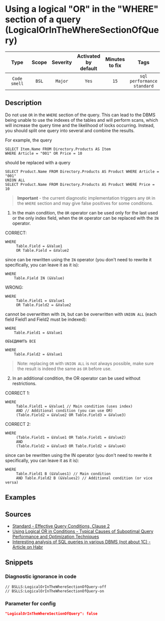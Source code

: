 # Using a logical "OR" in the "WHERE" section of a query (LogicalOrInTheWhereSectionOfQuery)

|     Type     | Scope | Severity |    Activated<br>by default    |    Minutes<br>to fix    |                       Tags                       |
|:------------:|:-----:|:--------:|:-----------------------------:|:-----------------------:|:------------------------------------------------:|
| `Code smell` | `BSL` | `Major`  |             `Yes`             |          `15`           |       `sql`<br>`performance`<br>`standard`       |

<!-- Блоки выше заполняются автоматически, не трогать -->
## Description
<!-- Описание диагностики заполняется вручную. Необходимо понятным языком описать смысл и схему работу -->
Do not use `OR` in the `WHERE` section of the query. This can lead to the DBMS being unable to use the indexes of the tables and will perform scans, which will increase the query time and the likelihood of locks occurring. Instead, you should split one query into several and combine the results.

For example, the query
```bsl
SELECT Item.Name FROM Directory.Products AS Item
WHERE Article = "001" OR Price = 10
```

should be replaced with a query

```bsl
SELECT Product.Name FROM Directory.Products AS Product WHERE Article = "001"
UNION ALL
SELECT Product.Name FROM Directory.Products AS Product WHERE Price = 10
```
> **Important** - the current diagnostic implementation triggers any `OR` in the `WHERE` section and may give false positives for some conditions.

1) In the main condition, the `OR` operator can be used only for the last used or the only index field, when the `OR` operator can be replaced with the `IN` operator.

CORRECT:

```bsl
WHERE
     Table.Field = &Value1
     OR Table.Field = &Value2
```

since can be rewritten using the `IN` operator (you don't need to rewrite it specifically, you can leave it as it is):

```bsl
WHERE
    Table.Field IN (&Value)
```

WRONG:

```bsl
WHERE
     Table.Field1 = &Value1
     OR Table.Field2 = &Value2
```

cannot be overwritten with `IN`, but can be overwritten with `UNION ALL` (each field Field1 and Field2 must be indexed):

```bsl
WHERE
    Table.Field1 = &Value1

ОБЪЕДИНИТЬ ВСЕ

WHERE
    Table.Field2 = &Value1
```
> Note: replacing `OR` with `UNION ALL` is not always possible, make sure the result is indeed the same as `OR` before use.

2) In an additional condition, the OR operator can be used without restrictions.

CORRECT 1:

```bsl
WHERE
     Table.Field1 = &Value1 // Main condition (uses index)
     AND // Additional condition (you can use OR)
     (Table.Field2 = &Value2 OR Table.Field3 = &Value3)
```

CORRECT 2:

```bsl
WHERE
     (Table.Field1 = &Value1 OR Table.Field1 = &Value2)
     AND
     (Table.Field2 = &Value3 OR Table.Field2 = &Value4)
```

since can be rewritten using the IN operator (you don't need to rewrite it specifically, you can leave it as it is):

```bsl
WHERE
     Table.Field1 B (&Values1) // Main condition
     AND Table.Field2 B (&Values2) // Additional condition (or vice versa)
```

## Examples
<!-- В данном разделе приводятся примеры, на которые диагностика срабатывает, а также можно привести пример, как можно исправить ситуацию -->

## Sources
<!-- Необходимо указывать ссылки на все источники, из которых почерпнута информация для создания диагностики -->

- [Standard - Effective Query Conditions, Clause 2](https://its.1c.ru/db/v8std/content/658/hdoc)
- [Using Logical OR in Conditions - Typical Causes of Suboptimal Query Performance and Optimization Techniques](https://its.1c.ru/db/content/metod8dev/src/developers/scalability/standards/i8105842.htm#or)
- [Interesting analysis of SQL queries in various DBMS (not about 1C) - Article on Habr](https://m.habr.com/ru/company/lsfusion/blog/463095/)

## Snippets

<!-- Блоки ниже заполняются автоматически, не трогать -->
### Diagnostic ignorance in code

```bsl
// BSLLS:LogicalOrInTheWhereSectionOfQuery-off
// BSLLS:LogicalOrInTheWhereSectionOfQuery-on
```

### Parameter for config

```json
"LogicalOrInTheWhereSectionOfQuery": false
```
